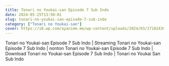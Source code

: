 ```yaml
---
title: Tonari no Youkai-san Episode 7 Sub Indo
date: 2024-05-25T13:50:01
slug: tonari-no-youkai-san-episode-7-sub-indo
category: ["Tonari no Youkai-san"]
cover: https://i0.wp.com/ayanime.me/wp-content/uploads/2024/03/1710243095-2436-141559.jpg
---
```


<p>Tonari no Youkai-san Episode 7 Sub Indo | Streaming Tonari no Youkai-san Episode 7 Sub Indo | nonton Tonari no Youkai-san Episode 7 Sub Indo | Download Tonari no Youkai-san Episode 7 Sub Indo | Tonari no Youkai San Sub Indo</p>

